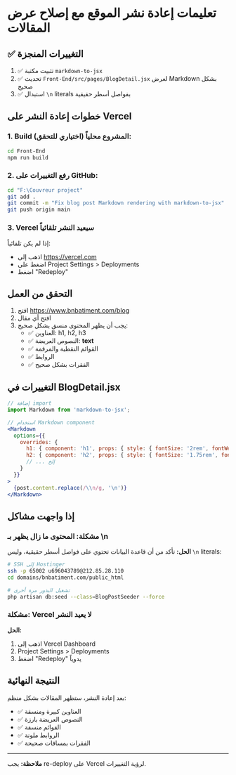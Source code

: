 # تعليمات إعادة نشر الموقع مع إصلاح عرض المقالات

## ✅ التغييرات المنجزة

1. ✅ تثبيت مكتبة `markdown-to-jsx`
2. ✅ تحديث `Front-End/src/pages/BlogDetail.jsx` لعرض Markdown بشكل صحيح
3. ✅ استبدال `\n` literals بفواصل أسطر حقيقية

## خطوات إعادة النشر على Vercel

### 1. Build المشروع محلياً (اختياري للتحقق):

```bash
cd Front-End
npm run build
```

### 2. رفع التغييرات على GitHub:

```bash
cd "F:\Couvreur project"
git add .
git commit -m "Fix blog post Markdown rendering with markdown-to-jsx"
git push origin main
```

### 3. Vercel سيعيد النشر تلقائياً

إذا لم يكن تلقائياً:
- اذهب إلى https://vercel.com
- اضغط على Project Settings > Deployments
- اضغط "Redeploy"

## التحقق من العمل

1. افتح https://www.bnbatiment.com/blog
2. افتح أي مقال
3. يجب أن يظهر المحتوى منسق بشكل صحيح:
   - ✅ العناوين: h1, h2, h3
   - ✅ النصوص العريضة: **text**
   - ✅ القوائم النقطية والمرقمة
   - ✅ الروابط
   - ✅ الفقرات بشكل صحيح

## التغييرات في BlogDetail.jsx

```jsx
// إضافة import
import Markdown from 'markdown-to-jsx';

// استخدام Markdown component
<Markdown
  options={{
    overrides: {
      h1: { component: 'h1', props: { style: { fontSize: '2rem', fontWeight: '700' } } },
      h2: { component: 'h2', props: { style: { fontSize: '1.75rem', fontWeight: '700' } } },
      // ... إلخ
    }
  }}
>
  {post.content.replace(/\\n/g, '\n')}
</Markdown>
```

## إذا واجهت مشاكل

### مشكلة: المحتوى ما زال يظهر بـ \n

**الحل:** تأكد من أن قاعدة البيانات تحتوي على فواصل أسطر حقيقية، وليس `\n` literals:

```bash
# SSH إلى Hostinger
ssh -p 65002 u696043789@212.85.28.110
cd domains/bnbatiment.com/public_html

# تشغيل البذور مرة أخرى
php artisan db:seed --class=BlogPostSeeder --force
```

### مشكلة: Vercel لا يعيد النشر

**الحل:** 
1. اذهب إلى Vercel Dashboard
2. Project Settings > Deployments
3. اضغط "Redeploy" يدوياً

## النتيجة النهائية

بعد إعادة النشر، ستظهر المقالات بشكل منظم:
- ✅ العناوين كبيرة ومنسقة
- ✅ النصوص العريضة بارزة
- ✅ القوائم منسقة
- ✅ الروابط ملونة
- ✅ الفقرات بمسافات صحيحة

---

**ملاحظة:** يجب re-deploy على Vercel لرؤية التغييرات.

